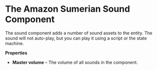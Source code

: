 # The Amazon Sumerian Sound Component<a name="entities-sound"></a>

The sound component adds a number of sound assets to the entity\. The sound will not auto\-play, but you can play it using a script or the state machine\.

**Properties**

+ **Master volume** – The volume of all sounds in the component\.